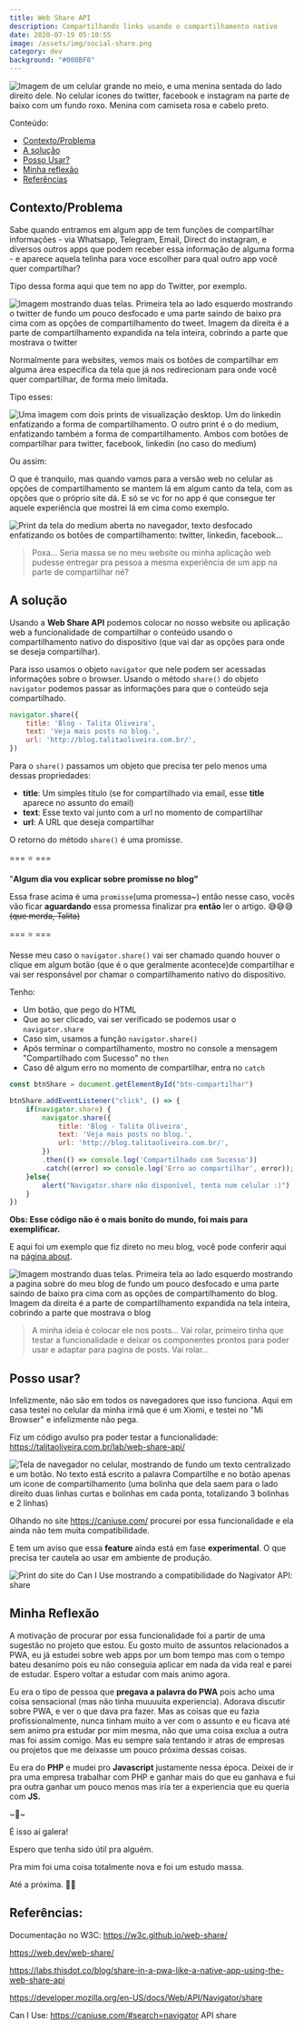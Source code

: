 ```yaml
---
title: Web Share API
description: Compartilhando links usando o compartilhamento nativo
date: 2020-07-19 05:10:55
image: /assets/img/social-share.png
category: dev
background: "#008BF8"
---
```

![Imagem de um celular grande no meio, e uma menina sentada do lado direito dele. No celular icones do twitter, facebook e instagram na parte de baixo com um fundo roxo. Menina com camiseta rosa e cabelo preto.](assets/img/social-share.png "Imagem mostrando duas telas. Primeira tela ao lado esquerdo mostrando o twitter de fundo um pouco desfocado e uma parte saindo de baixo pra cima com as opções de compartilhamento do tweet. Imagem da direita é a parte de compartilhamento expandida na tela inteira, cobrindo a parte que mostrava o twitter")

Conteúdo:

* [Contexto/Problema](#contexto-problema)
* [A solução](#a-solucao)
* [Posso Usar?](#posso-usar)
* [Minha reflexão](#minha-reflexao)
* [Referências](#referencias)

<h2 id="contexto-problema">Contexto/Problema</h2>

Sabe quando entramos em algum app de tem funções de compartilhar informações - via Whatsapp, Telegram, Email, Direct do instagram, e diversos outros apps que podem receber essa informação de alguma forma - e aparece aquela telinha para voce escolher para qual outro app você quer compartilhar?

Tipo dessa forma aqui que tem no app do Twitter, por exemplo.

![Imagem mostrando duas telas. Primeira tela ao lado esquerdo mostrando o twitter de fundo um pouco desfocado e uma parte saindo de baixo pra cima com as opções de compartilhamento do tweet. Imagem da direita é a parte de compartilhamento expandida na tela inteira, cobrindo a parte que mostrava o twitter](assets/img/twitter-share.png "Imagem mostrando duas telas. Primeira tela ao lado esquerdo mostrando o twitter de fundo um pouco desfocado e uma parte saindo de baixo pra cima com as opções de compartilhamento do tweet. Imagem da direita é a parte de compartilhamento expandida na tela inteira, cobrindo a parte que mostrava o twitter")

Normalmente para websites, vemos mais os botões de compartilhar em alguma área específica da tela que já nos redirecionam para onde você quer compartilhar, de forma meio limitada.

Tipo esses:

![Uma imagem com dois prints de visualização desktop. Um do linkedin enfatizando a forma de compartilhamento. O outro print é o do medium, enfatizando também a forma de compartilhamento. Ambos com botões de compartilhar para twitter, facebook, linkedin (no caso do medium)](assets/img/share-examples.png "Uma imagem com dois prints de visualização desktop. Um do linkedin enfatizando a forma de compartilhamento. O outro print é o do medium, enfatizando também a forma de compartilhamento. Ambos com botões de compartilhar para twitter, facebook, linkedin (no caso do medium)")

Ou assim:

O que é tranquilo, mas quando vamos para a versão web no celular as opções de compartilhamento se mantem lá em algum canto da tela, com as opções que o próprio site dá. E só se vc for no app é que consegue ter aquele experiência que mostrei lá em cima como exemplo.

![Print da tela do medium aberta no navegador, texto desfocado enfatizando os botões de compartilhamento: twitter, linkedin, facebook...](assets/img/medium-example.png "Print da tela do medium aberta no navegador, texto desfocado enfatizando os botões de compartilhamento: twitter, linkedin, facebook...")

> Poxa... Seria massa se no meu website ou minha aplicação web pudesse entregar pra pessoa a mesma experiência de um app na parte de compartilhar né?

<h2 id="a-solucao">A solução</h2>

Usando a **Web Share API** podemos colocar no nosso website ou aplicação web a funcionalidade de compartilhar o conteúdo usando o compartilhamento nativo do dispositivo (que vai dar as opções para onde se deseja compartilhar).

Para isso usamos o objeto `navigator` que nele podem ser acessadas informações sobre o browser. Usando o método `share()` do objeto `navigator` podemos passar as informações para que o conteúdo seja compartilhado.

```jsx
navigator.share({
    title: 'Blog - Talita Oliveira',
    text: 'Veja mais posts no blog.',
    url: 'http://blog.talitaoliveira.com.br/',
})
```

Para o `share()` passamos um objeto que precisa ter pelo menos uma dessas propriedades:

* **title**: Um simples título (se for compartilhado via email, esse **title** aparece no assunto do email)
* **text**: Esse texto vai junto com a url no momento de compartilhar
* **url**: A URL que deseja compartilhar

O retorno do método `share()` é uma promisse.

\=== ⭐️ ===

"**Algum dia vou explicar sobre promisse no blog"**

Essa frase acima é uma `promisse`(uma promessa~) então nesse caso, vocês vão ficar **aguardando** essa promessa finalizar pra **então** ler o artigo. 😅😅😅 ~~(que merda, Talita)~~

\=== ⭐️ ===

Nesse meu caso o `navigator.share()` vai ser chamado quando houver o clique em algum botão (que é o que geralmente acontece)de compartilhar e vai ser responsável por chamar o compartilhamento nativo do dispositivo.

Tenho:

* Um botão, que pego do HTML
* Que ao ser clicado, vai ser verificado se podemos usar o `navigator.share`
* Caso sim, usamos a função `navigator.share()`
* Após terminar o compartilhamento, mostro no console a mensagem "Compartilhado com Sucesso" no `then`
* Caso dê algum erro no momento de compartilhar, entra no `catch`

```jsx
const btnShare = document.getElementById("btn-compartilhar")

btnShare.addEventListener("click", () => {
    if(navigator.share) {
        navigator.share({
            title: 'Blog - Talita Oliveira',
            text: 'Veja mais posts no blog.',
            url: 'http://blog.talitaoliveira.com.br/',
        })
        .then(() => console.log('Compartilhado com Sucesso'))
        .catch((error) => console.log('Erro ao compartilhar', error));
    }else{
        alert("Navigator.share não disponível, tenta num celular :)")
    }
})
```

**Obs: Esse código não é o mais bonito do mundo, foi mais para exemplificar.**

E aqui foi um exemplo que fiz direto no meu blog, você pode conferir aqui na [página about](https://blog.talitaoliveira.com.br/about/).

![Imagem mostrando duas telas. Primeira tela ao lado esquerdo mostrando a pagina sobre do meu blog de fundo um pouco desfocado e uma parte saindo de baixo pra cima com as opções de compartilhamento do blog. Imagem da direita é a parte de compartilhamento expandida na tela inteira, cobrindo a parte que mostrava o blog](assets/img/blog-example.png "Imagem mostrando duas telas. Primeira tela ao lado esquerdo mostrando a pagina sobre do meu blog de fundo um pouco desfocado e uma parte saindo de baixo pra cima com as opções de compartilhamento do blog. Imagem da direita é a parte de compartilhamento expandida na tela inteira, cobrindo a parte que mostrava o blog")

> A minha ideia é colocar ele nos posts... Vai rolar, primeiro tinha que testar a funcionalidade e deixar os componentes prontos para poder usar e adaptar para pagina de posts. Vai rolar...

<h2 id="posso-usar">Posso usar?</h2>

Infelizmente, não são em todos os navegadores que isso funciona. Aqui em casa testei no celular da minha irmã que é um Xiomi, e testei no "Mi Browser" e infelizmente não pega.

Fiz um código avulso pra poder testar a funcionalidade: [](https://talitaoliveira.com.br/lab/web-share-api/)<https://talitaoliveira.com.br/lab/web-share-api/>

![Tela de navegador no celular, mostrando de fundo um texto centralizado e um botão. No texto está escrito a palavra Compartilhe e no botão apenas um icone de compartilhamento (uma bolinha que dela saem para o lado direito duas linhas curtas e bolinhas em cada ponta, totalizando 3 bolinhas e 2 linhas)](assets/img/xiomi-example.png "Tela de navegador no celular, mostrando de fundo um texto centralizado e um botão. No texto está escrito a palavra Compartilhe e no botão apenas um icone de compartilhamento (uma bolinha que dela saem para o lado direito duas linhas curtas e bolinhas em cada ponta, totalizando 3 bolinhas e 2 linhas)")

Olhando no site [](https://caniuse.com/)<https://caniuse.com/> procurei por essa funcionalidade e ela ainda não tem muita compatibilidade.

E tem um aviso que essa **feature** ainda está em fase **experimental**. O que precisa ter cautela ao usar em ambiente de produção.

![Print do site do Can I Use mostrando a compatibilidade do Nagivator API: share](assets/img/can-i-use.png "Print do site do Can I Use mostrando a compatibilidade do Nagivator API: share")

<h2 id="minha-reflexao">Minha Reflexão</h2>

A motivação de procurar por essa funcionalidade foi a partir de uma sugestão no projeto que estou. Eu gosto muito de assuntos relacionados a PWA, eu já estudei sobre web apps por um bom tempo mas com o tempo bateu desanimo pois eu não conseguia aplicar em nada da vida real e parei de estudar. Espero voltar a estudar com mais animo agora.

Eu era o tipo de pessoa que **pregava a palavra do PWA** pois acho uma coisa sensacional (mas não tinha muuuuita experiencia). Adorava discutir sobre PWA, e ver o que dava pra fazer. Mas as coisas que eu fazia profissionalmente, nunca tinham muito a ver com o assunto e eu ficava até sem animo pra estudar por mim mesma, não que uma coisa exclua a outra mas foi assim comigo. Mas eu sempre saia tentando ir atras de empresas ou projetos que me deixasse um pouco próxima dessas coisas.

Eu era do **PHP** e mudei pro **Javascript** justamente nessa época. Deixei de ir pra uma empresa trabalhar com PHP e ganhar mais do que eu ganhava e fui pra outra ganhar um pouco menos mas iria ter a experiencia que eu queria com **JS.**

\~🌟\~

É isso aí galera!

Espero que tenha sido útil pra alguém.

Pra mim foi uma coisa totalmente nova e foi um estudo massa.

Até a próxima. 🤙🏽

## Referências:

Documentação no W3C: [](https://w3c.github.io/web-share/)<https://w3c.github.io/web-share/>

[](https://web.dev/web-share/)<https://web.dev/web-share/>

[](https://labs.thisdot.co/blog/share-in-a-pwa-like-a-native-app-using-the-web-share-api)<https://labs.thisdot.co/blog/share-in-a-pwa-like-a-native-app-using-the-web-share-api>

[](https://developer.mozilla.org/en-US/docs/Web/API/Navigator/share)<https://developer.mozilla.org/en-US/docs/Web/API/Navigator/share>

Can I Use: [](https://caniuse.com/#search=navigator%20API%20share)<https://caniuse.com/#search=navigator> API share